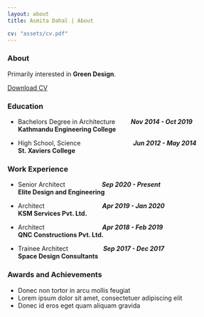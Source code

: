 ```yaml
---
layout: about
title: Asmita Dahal | About

cv: "assets/cv.pdf"
---
```

### About
Primarily interested in **Green Design**.
<p><a href="{{page.cv}}" target="_blank">Download CV</a></p>

### Education
+ Bachelors Degree in Architecture         ***Nov 2014 - Oct 2019***   
  **Kathmandu Engineering College**   

+ High School, Science                              ***Jun 2012 - May 2014***   
  **St. Xaviers College**   
   

### Work Experience
+ Senior Architect                     ***Sep 2020 - Present***   
  **Elite Design and Engineering**   

+ Architect                                 ***Apr 2019 - Jan 2020***   
  **KSM Services Pvt. Ltd.**  

+ Architect                                 ***Apr 2018 - Feb 2019***   
  **QNC Constructions Pvt. Ltd.**   

+ Trainee Architect                    ***Sep 2017 - Dec 2017***  
  **Space Design Consultants**    


### Awards and Achievements
+ Donec non tortor in arcu mollis feugiat
+ Lorem ipsum dolor sit amet, consectetuer adipiscing elit
+ Donec id eros eget quam aliquam gravida   
										